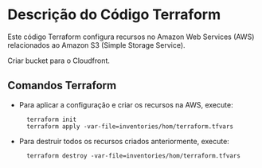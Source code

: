 # Descrição do Código Terraform

Este código Terraform configura recursos no Amazon Web Services (AWS) relacionados ao Amazon S3 (Simple Storage Service).

Criar bucket para o Cloudfront.

## Comandos Terraform

- Para aplicar a configuração e criar os recursos na AWS, execute:
  ```
    terraform init
    terraform apply -var-file=inventories/hom/terraform.tfvars
  ```

- Para destruir todos os recursos criados anteriormente, execute:
  ```
    terraform destroy -var-file=inventories/hom/terraform.tfvars
  ```